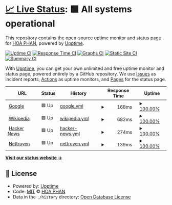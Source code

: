 # [📈 Live Status](https://demo.upptime.js.org): <!--live status--> **🟩 All systems operational**

This repository contains the open-source uptime monitor and status page for [HOA PHAN](hoaphan.net), powered by [Upptime](https://github.com/upptime/upptime).

[![Uptime CI](https://github.com/s50600822/upptime/workflows/Uptime%20CI/badge.svg)](https://github.com/s50600822/upptime/actions?query=workflow%3A%22Uptime+CI%22)
[![Response Time CI](https://github.com/s50600822/upptime/workflows/Response%20Time%20CI/badge.svg)](https://github.com/s50600822/upptime/actions?query=workflow%3A%22Response+Time+CI%22)
[![Graphs CI](https://github.com/s50600822/upptime/workflows/Graphs%20CI/badge.svg)](https://github.com/s50600822/upptime/actions?query=workflow%3A%22Graphs+CI%22)
[![Static Site CI](https://github.com/s50600822/upptime/workflows/Static%20Site%20CI/badge.svg)](https://github.com/s50600822/upptime/actions?query=workflow%3A%22Static+Site+CI%22)
[![Summary CI](https://github.com/s50600822/upptime/workflows/Summary%20CI/badge.svg)](https://github.com/s50600822/upptime/actions?query=workflow%3A%22Summary+CI%22)

With [Upptime](https://upptime.js.org), you can get your own unlimited and free uptime monitor and status page, powered entirely by a GitHub repository. We use [Issues](https://github.com/s50600822/upptime/issues) as incident reports, [Actions](https://github.com/s50600822/upptime/actions) as uptime monitors, and [Pages](https://demo.upptime.js.org) for the status page.

<!--start: status pages-->
<!-- This summary is generated by Upptime (https://github.com/upptime/upptime) -->
<!-- Do not edit this manually, your changes will be overwritten -->
<!-- prettier-ignore -->
| URL | Status | History | Response Time | Uptime |
| --- | ------ | ------- | ------------- | ------ |
| <img alt="" src="https://favicons.githubusercontent.com/www.google.com" height="13"> [Google](https://www.google.com) | 🟩 Up | [google.yml](https://github.com/s50600822/upptime/commits/HEAD/history/google.yml) | <details><summary><img alt="Response time graph" src="./graphs/google/response-time-week.png" height="20"> 168ms</summary><br><a href="https://demo.upptime.js.org/history/google"><img alt="Response time 107" src="https://img.shields.io/endpoint?url=https%3A%2F%2Fraw.githubusercontent.com%2Fs50600822%2Fupptime%2FHEAD%2Fapi%2Fgoogle%2Fresponse-time.json"></a><br><a href="https://demo.upptime.js.org/history/google"><img alt="24-hour response time 168" src="https://img.shields.io/endpoint?url=https%3A%2F%2Fraw.githubusercontent.com%2Fs50600822%2Fupptime%2FHEAD%2Fapi%2Fgoogle%2Fresponse-time-day.json"></a><br><a href="https://demo.upptime.js.org/history/google"><img alt="7-day response time 168" src="https://img.shields.io/endpoint?url=https%3A%2F%2Fraw.githubusercontent.com%2Fs50600822%2Fupptime%2FHEAD%2Fapi%2Fgoogle%2Fresponse-time-week.json"></a><br><a href="https://demo.upptime.js.org/history/google"><img alt="30-day response time 117" src="https://img.shields.io/endpoint?url=https%3A%2F%2Fraw.githubusercontent.com%2Fs50600822%2Fupptime%2FHEAD%2Fapi%2Fgoogle%2Fresponse-time-month.json"></a><br><a href="https://demo.upptime.js.org/history/google"><img alt="1-year response time 107" src="https://img.shields.io/endpoint?url=https%3A%2F%2Fraw.githubusercontent.com%2Fs50600822%2Fupptime%2FHEAD%2Fapi%2Fgoogle%2Fresponse-time-year.json"></a></details> | <details><summary><a href="https://demo.upptime.js.org/history/google">100.00%</a></summary><a href="https://demo.upptime.js.org/history/google"><img alt="All-time uptime 100.00%" src="https://img.shields.io/endpoint?url=https%3A%2F%2Fraw.githubusercontent.com%2Fs50600822%2Fupptime%2FHEAD%2Fapi%2Fgoogle%2Fuptime.json"></a><br><a href="https://demo.upptime.js.org/history/google"><img alt="24-hour uptime 100.00%" src="https://img.shields.io/endpoint?url=https%3A%2F%2Fraw.githubusercontent.com%2Fs50600822%2Fupptime%2FHEAD%2Fapi%2Fgoogle%2Fuptime-day.json"></a><br><a href="https://demo.upptime.js.org/history/google"><img alt="7-day uptime 100.00%" src="https://img.shields.io/endpoint?url=https%3A%2F%2Fraw.githubusercontent.com%2Fs50600822%2Fupptime%2FHEAD%2Fapi%2Fgoogle%2Fuptime-week.json"></a><br><a href="https://demo.upptime.js.org/history/google"><img alt="30-day uptime 100.00%" src="https://img.shields.io/endpoint?url=https%3A%2F%2Fraw.githubusercontent.com%2Fs50600822%2Fupptime%2FHEAD%2Fapi%2Fgoogle%2Fuptime-month.json"></a><br><a href="https://demo.upptime.js.org/history/google"><img alt="1-year uptime 100.00%" src="https://img.shields.io/endpoint?url=https%3A%2F%2Fraw.githubusercontent.com%2Fs50600822%2Fupptime%2FHEAD%2Fapi%2Fgoogle%2Fuptime-year.json"></a></details>
| <img alt="" src="https://favicons.githubusercontent.com/en.wikipedia.org" height="13"> [Wikipedia](https://en.wikipedia.org) | 🟩 Up | [wikipedia.yml](https://github.com/s50600822/upptime/commits/HEAD/history/wikipedia.yml) | <details><summary><img alt="Response time graph" src="./graphs/wikipedia/response-time-week.png" height="20"> 682ms</summary><br><a href="https://demo.upptime.js.org/history/wikipedia"><img alt="Response time 189" src="https://img.shields.io/endpoint?url=https%3A%2F%2Fraw.githubusercontent.com%2Fs50600822%2Fupptime%2FHEAD%2Fapi%2Fwikipedia%2Fresponse-time.json"></a><br><a href="https://demo.upptime.js.org/history/wikipedia"><img alt="24-hour response time 682" src="https://img.shields.io/endpoint?url=https%3A%2F%2Fraw.githubusercontent.com%2Fs50600822%2Fupptime%2FHEAD%2Fapi%2Fwikipedia%2Fresponse-time-day.json"></a><br><a href="https://demo.upptime.js.org/history/wikipedia"><img alt="7-day response time 682" src="https://img.shields.io/endpoint?url=https%3A%2F%2Fraw.githubusercontent.com%2Fs50600822%2Fupptime%2FHEAD%2Fapi%2Fwikipedia%2Fresponse-time-week.json"></a><br><a href="https://demo.upptime.js.org/history/wikipedia"><img alt="30-day response time 187" src="https://img.shields.io/endpoint?url=https%3A%2F%2Fraw.githubusercontent.com%2Fs50600822%2Fupptime%2FHEAD%2Fapi%2Fwikipedia%2Fresponse-time-month.json"></a><br><a href="https://demo.upptime.js.org/history/wikipedia"><img alt="1-year response time 189" src="https://img.shields.io/endpoint?url=https%3A%2F%2Fraw.githubusercontent.com%2Fs50600822%2Fupptime%2FHEAD%2Fapi%2Fwikipedia%2Fresponse-time-year.json"></a></details> | <details><summary><a href="https://demo.upptime.js.org/history/wikipedia">100.00%</a></summary><a href="https://demo.upptime.js.org/history/wikipedia"><img alt="All-time uptime 100.00%" src="https://img.shields.io/endpoint?url=https%3A%2F%2Fraw.githubusercontent.com%2Fs50600822%2Fupptime%2FHEAD%2Fapi%2Fwikipedia%2Fuptime.json"></a><br><a href="https://demo.upptime.js.org/history/wikipedia"><img alt="24-hour uptime 100.00%" src="https://img.shields.io/endpoint?url=https%3A%2F%2Fraw.githubusercontent.com%2Fs50600822%2Fupptime%2FHEAD%2Fapi%2Fwikipedia%2Fuptime-day.json"></a><br><a href="https://demo.upptime.js.org/history/wikipedia"><img alt="7-day uptime 100.00%" src="https://img.shields.io/endpoint?url=https%3A%2F%2Fraw.githubusercontent.com%2Fs50600822%2Fupptime%2FHEAD%2Fapi%2Fwikipedia%2Fuptime-week.json"></a><br><a href="https://demo.upptime.js.org/history/wikipedia"><img alt="30-day uptime 100.00%" src="https://img.shields.io/endpoint?url=https%3A%2F%2Fraw.githubusercontent.com%2Fs50600822%2Fupptime%2FHEAD%2Fapi%2Fwikipedia%2Fuptime-month.json"></a><br><a href="https://demo.upptime.js.org/history/wikipedia"><img alt="1-year uptime 100.00%" src="https://img.shields.io/endpoint?url=https%3A%2F%2Fraw.githubusercontent.com%2Fs50600822%2Fupptime%2FHEAD%2Fapi%2Fwikipedia%2Fuptime-year.json"></a></details>
| <img alt="" src="https://favicons.githubusercontent.com/news.ycombinator.com" height="13"> [Hacker News](https://news.ycombinator.com) | 🟩 Up | [hacker-news.yml](https://github.com/s50600822/upptime/commits/HEAD/history/hacker-news.yml) | <details><summary><img alt="Response time graph" src="./graphs/hacker-news/response-time-week.png" height="20"> 274ms</summary><br><a href="https://demo.upptime.js.org/history/hacker-news"><img alt="Response time 294" src="https://img.shields.io/endpoint?url=https%3A%2F%2Fraw.githubusercontent.com%2Fs50600822%2Fupptime%2FHEAD%2Fapi%2Fhacker-news%2Fresponse-time.json"></a><br><a href="https://demo.upptime.js.org/history/hacker-news"><img alt="24-hour response time 274" src="https://img.shields.io/endpoint?url=https%3A%2F%2Fraw.githubusercontent.com%2Fs50600822%2Fupptime%2FHEAD%2Fapi%2Fhacker-news%2Fresponse-time-day.json"></a><br><a href="https://demo.upptime.js.org/history/hacker-news"><img alt="7-day response time 274" src="https://img.shields.io/endpoint?url=https%3A%2F%2Fraw.githubusercontent.com%2Fs50600822%2Fupptime%2FHEAD%2Fapi%2Fhacker-news%2Fresponse-time-week.json"></a><br><a href="https://demo.upptime.js.org/history/hacker-news"><img alt="30-day response time 260" src="https://img.shields.io/endpoint?url=https%3A%2F%2Fraw.githubusercontent.com%2Fs50600822%2Fupptime%2FHEAD%2Fapi%2Fhacker-news%2Fresponse-time-month.json"></a><br><a href="https://demo.upptime.js.org/history/hacker-news"><img alt="1-year response time 294" src="https://img.shields.io/endpoint?url=https%3A%2F%2Fraw.githubusercontent.com%2Fs50600822%2Fupptime%2FHEAD%2Fapi%2Fhacker-news%2Fresponse-time-year.json"></a></details> | <details><summary><a href="https://demo.upptime.js.org/history/hacker-news">100.00%</a></summary><a href="https://demo.upptime.js.org/history/hacker-news"><img alt="All-time uptime 100.00%" src="https://img.shields.io/endpoint?url=https%3A%2F%2Fraw.githubusercontent.com%2Fs50600822%2Fupptime%2FHEAD%2Fapi%2Fhacker-news%2Fuptime.json"></a><br><a href="https://demo.upptime.js.org/history/hacker-news"><img alt="24-hour uptime 100.00%" src="https://img.shields.io/endpoint?url=https%3A%2F%2Fraw.githubusercontent.com%2Fs50600822%2Fupptime%2FHEAD%2Fapi%2Fhacker-news%2Fuptime-day.json"></a><br><a href="https://demo.upptime.js.org/history/hacker-news"><img alt="7-day uptime 100.00%" src="https://img.shields.io/endpoint?url=https%3A%2F%2Fraw.githubusercontent.com%2Fs50600822%2Fupptime%2FHEAD%2Fapi%2Fhacker-news%2Fuptime-week.json"></a><br><a href="https://demo.upptime.js.org/history/hacker-news"><img alt="30-day uptime 100.00%" src="https://img.shields.io/endpoint?url=https%3A%2F%2Fraw.githubusercontent.com%2Fs50600822%2Fupptime%2FHEAD%2Fapi%2Fhacker-news%2Fuptime-month.json"></a><br><a href="https://demo.upptime.js.org/history/hacker-news"><img alt="1-year uptime 100.00%" src="https://img.shields.io/endpoint?url=https%3A%2F%2Fraw.githubusercontent.com%2Fs50600822%2Fupptime%2FHEAD%2Fapi%2Fhacker-news%2Fuptime-year.json"></a></details>
| <img alt="" src="https://favicons.githubusercontent.com/www.nettruyenme.com" height="13"> [Nettruyen](http://www.nettruyenme.com/) | 🟩 Up | [nettruyen.yml](https://github.com/s50600822/upptime/commits/HEAD/history/nettruyen.yml) | <details><summary><img alt="Response time graph" src="./graphs/nettruyen/response-time-week.png" height="20"> 139ms</summary><br><a href="https://demo.upptime.js.org/history/nettruyen"><img alt="Response time 131" src="https://img.shields.io/endpoint?url=https%3A%2F%2Fraw.githubusercontent.com%2Fs50600822%2Fupptime%2FHEAD%2Fapi%2Fnettruyen%2Fresponse-time.json"></a><br><a href="https://demo.upptime.js.org/history/nettruyen"><img alt="24-hour response time 139" src="https://img.shields.io/endpoint?url=https%3A%2F%2Fraw.githubusercontent.com%2Fs50600822%2Fupptime%2FHEAD%2Fapi%2Fnettruyen%2Fresponse-time-day.json"></a><br><a href="https://demo.upptime.js.org/history/nettruyen"><img alt="7-day response time 139" src="https://img.shields.io/endpoint?url=https%3A%2F%2Fraw.githubusercontent.com%2Fs50600822%2Fupptime%2FHEAD%2Fapi%2Fnettruyen%2Fresponse-time-week.json"></a><br><a href="https://demo.upptime.js.org/history/nettruyen"><img alt="30-day response time 125" src="https://img.shields.io/endpoint?url=https%3A%2F%2Fraw.githubusercontent.com%2Fs50600822%2Fupptime%2FHEAD%2Fapi%2Fnettruyen%2Fresponse-time-month.json"></a><br><a href="https://demo.upptime.js.org/history/nettruyen"><img alt="1-year response time 131" src="https://img.shields.io/endpoint?url=https%3A%2F%2Fraw.githubusercontent.com%2Fs50600822%2Fupptime%2FHEAD%2Fapi%2Fnettruyen%2Fresponse-time-year.json"></a></details> | <details><summary><a href="https://demo.upptime.js.org/history/nettruyen">100.00%</a></summary><a href="https://demo.upptime.js.org/history/nettruyen"><img alt="All-time uptime 99.95%" src="https://img.shields.io/endpoint?url=https%3A%2F%2Fraw.githubusercontent.com%2Fs50600822%2Fupptime%2FHEAD%2Fapi%2Fnettruyen%2Fuptime.json"></a><br><a href="https://demo.upptime.js.org/history/nettruyen"><img alt="24-hour uptime 100.00%" src="https://img.shields.io/endpoint?url=https%3A%2F%2Fraw.githubusercontent.com%2Fs50600822%2Fupptime%2FHEAD%2Fapi%2Fnettruyen%2Fuptime-day.json"></a><br><a href="https://demo.upptime.js.org/history/nettruyen"><img alt="7-day uptime 100.00%" src="https://img.shields.io/endpoint?url=https%3A%2F%2Fraw.githubusercontent.com%2Fs50600822%2Fupptime%2FHEAD%2Fapi%2Fnettruyen%2Fuptime-week.json"></a><br><a href="https://demo.upptime.js.org/history/nettruyen"><img alt="30-day uptime 99.93%" src="https://img.shields.io/endpoint?url=https%3A%2F%2Fraw.githubusercontent.com%2Fs50600822%2Fupptime%2FHEAD%2Fapi%2Fnettruyen%2Fuptime-month.json"></a><br><a href="https://demo.upptime.js.org/history/nettruyen"><img alt="1-year uptime 99.95%" src="https://img.shields.io/endpoint?url=https%3A%2F%2Fraw.githubusercontent.com%2Fs50600822%2Fupptime%2FHEAD%2Fapi%2Fnettruyen%2Fuptime-year.json"></a></details>

<!--end: status pages-->

[**Visit our status website →**](https://demo.upptime.js.org)

## 📄 License

- Powered by: [Upptime](https://github.com/upptime/upptime)
- Code: [MIT](./LICENSE) © [HOA PHAN](hoaphan.net)
- Data in the `./history` directory: [Open Database License](https://opendatacommons.org/licenses/odbl/1-0/)
